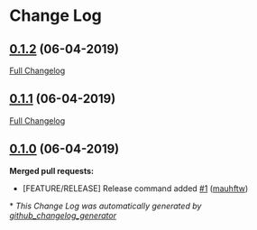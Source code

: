 # Change Log

## [0.1.2](https://github.com/mauhftw/genialo/tree/0.1.2) (06-04-2019)
[Full Changelog](https://github.com/mauhftw/genialo/compare/0.1.1...0.1.2)

## [0.1.1](https://github.com/mauhftw/genialo/tree/0.1.1) (06-04-2019)
[Full Changelog](https://github.com/mauhftw/genialo/compare/0.1.0...0.1.1)

## [0.1.0](https://github.com/mauhftw/genialo/tree/0.1.0) (06-04-2019)
**Merged pull requests:**

- \[FEATURE/RELEASE\] Release command added [\#1](https://github.com/mauhftw/genialo/pull/1) ([mauhftw](https://github.com/mauhftw))



\* *This Change Log was automatically generated by [github_changelog_generator](https://github.com/skywinder/Github-Changelog-Generator)*